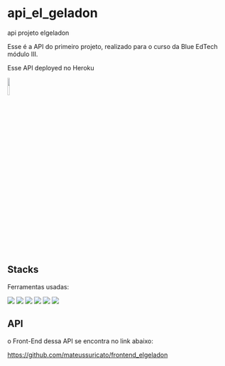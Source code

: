 # api_el_geladon
 api projeto elgeladon

Esse é a API do primeiro projeto, realizado para o curso da Blue EdTech módulo III.

Esse API deployed no Heroku

<img style="width:10%" src="https://coffops.com/wp-content/uploads/2021/04/2elgd5zp07wkeilkna63.png"></a>

## Stacks
Ferramentas usadas:

<img src="https://img.icons8.com/color/48/000000/javascript--v1.png"/>
<img src="https://img.icons8.com/color/48/000000/html-5--v2.png"/>
<img src="https://img.icons8.com/color/48/000000/css3.png"/>
<img src="https://img.icons8.com/color/48/000000/nodejs.png"/>
<img src="https://uploaddeimagens.com.br/images/003/861/118/full/1.png?1652137603"/>
<img src="https://uploaddeimagens.com.br/images/003/861/119/full/2.png?1652137626"/>
</div>

## API

o Front-End dessa API se encontra no link abaixo:

https://github.com/mateussuricato/frontend_elgeladon